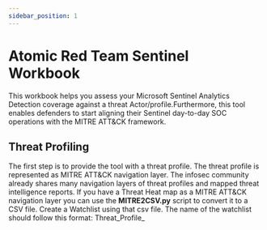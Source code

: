 ```yaml
---
sidebar_position: 1
---
```



# Atomic Red Team Sentinel Workbook


This workbook helps you assess your Microsoft Sentinel Analytics Detection coverage against a threat Actor/profile.Furthermore, this tool enables defenders to start aligning their Sentinel day-to-day SOC operations with the MITRE ATT&CK framework. 



## Threat Profiling

The first step is to provide the tool with a threat profile. The threat profile is represented as MITRE ATT&CK navigation layer. The infosec community already shares many navigation layers of threat profiles and mapped threat intelligence reports. If you have a Threat Heat map as a MITRE ATT&CK navigation layer you can use the <strong>MITRE2CSV.py</strong> script to convert it to a CSV file. Create a Watchlist using that csv file. The name of the watchlist should follow this format: Threat_Profile_<TITLE>. For example, Threat_Profile_APT28

## Generate Microsoft Sentinel Analytics Watchlist

Once you create threat profile watchlists, you need to create a watchlist containing your Microsoft Sentinel Analytics Coverage. In order to do that, export the Analytics table from the deployed workbook and use the script <strong>Coverage2CSV.py</strong> to create a CSV file containing the techniques coveraged by your sentinel analytics rules. Use that csv file to create a watchlist. 


## Generate Atomic Tests Watchlist

At this phase, you already created threat profiles and coverage watchlists. Then, create a watchlist that contains all Atomic Red Team tests. To generate the needed csv when creating the watchlist use the script <strong>MITRE2csv.py </strong>

Now you have everything to use the workbook. To identify the Atomic tests that you can use to perform threat emulation and enhance your detection capabilities by writing new rules for them. 





